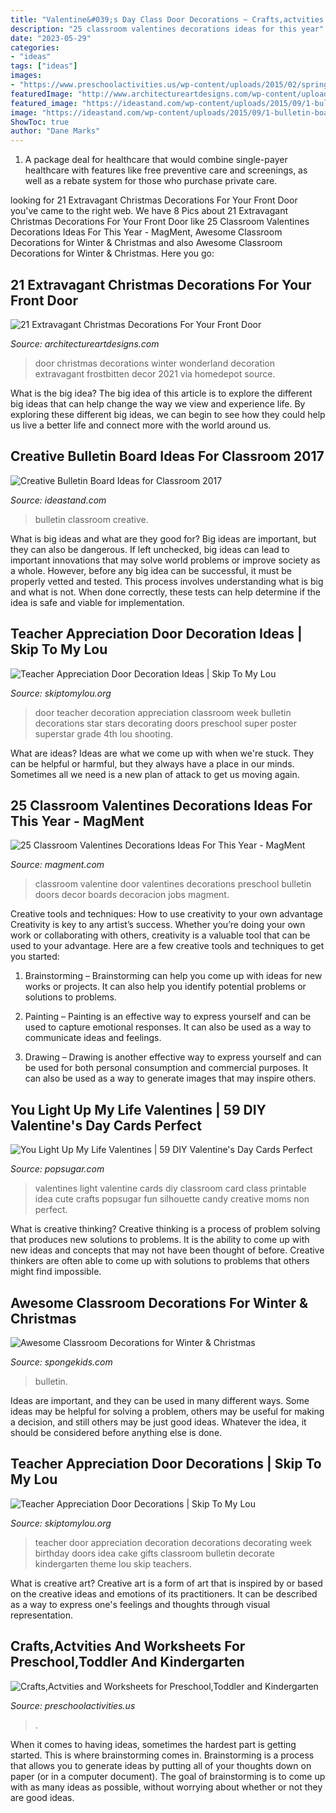 ```yaml
---
title: "Valentine&#039;s Day Class Door Decorations ~ Crafts,actvities And Worksheets For Preschool,toddler And Kindergarten"
description: "25 classroom valentines decorations ideas for this year"
date: "2023-05-29"
categories:
- "ideas"
tags: ["ideas"]
images:
- "https://www.preschoolactivities.us/wp-content/uploads/2015/02/spring-classroom-door-decorations.jpg"
featuredImage: "http://www.architectureartdesigns.com/wp-content/uploads/2016/11/4-44.jpg"
featured_image: "https://ideastand.com/wp-content/uploads/2015/09/1-bulletin-board-ideas.jpg"
image: "https://ideastand.com/wp-content/uploads/2015/09/1-bulletin-board-ideas.jpg"
ShowToc: true
author: "Dane Marks"
---
```



1) A package deal for healthcare that would combine single-payer healthcare with features like free preventive care and screenings, as well as a rebate system for those who purchase private care.

	

		
looking for 21 Extravagant Christmas Decorations For Your Front Door you've came to the right web. We have 8 Pics about 21 Extravagant Christmas Decorations For Your Front Door like 25 Classroom Valentines Decorations Ideas For This Year - MagMent, Awesome Classroom Decorations for Winter &amp; Christmas and also Awesome Classroom Decorations for Winter &amp; Christmas. Here you go:
		
    
## 21 Extravagant Christmas Decorations For Your Front Door

<img loading=lazy src="http://www.architectureartdesigns.com/wp-content/uploads/2016/11/4-44.jpg" onerror="this.onerror=null;this.src='https://tse4.mm.bing.net/th?id=OIP.MSXEqvx4fjuf7HCqEAPJDgHaLG&amp;pid=15.1';" alt="21 Extravagant Christmas Decorations For Your Front Door">

_Source: architectureartdesigns.com_

>door christmas decorations winter wonderland decoration extravagant frostbitten decor 2021 via homedepot source. 

	

What is the big idea?
The big idea of this article is to explore the different big ideas that can help change the way we view and experience life. By exploring these different big ideas, we can begin to see how they could help us live a better life and connect more with the world around us.

    
## Creative Bulletin Board Ideas For Classroom 2017

<img loading=lazy src="https://ideastand.com/wp-content/uploads/2015/09/1-bulletin-board-ideas.jpg" onerror="this.onerror=null;this.src='https://tse1.mm.bing.net/th?id=OIP.nBHeNz_5HFCbCq9KfrGH6wHaJ3&amp;pid=15.1';" alt="Creative Bulletin Board Ideas for Classroom 2017">

_Source: ideastand.com_

>bulletin classroom creative. 

	

What is big ideas and what are they good for?
Big ideas are important, but they can also be dangerous. If left unchecked, big ideas can lead to important innovations that may solve world problems or improve society as a whole. However, before any big idea can be successful, it must be properly vetted and tested. This process involves understanding what is big and what is not. When done correctly, these tests can help determine if the idea is safe and viable for implementation.

    
## Teacher Appreciation Door Decoration Ideas | Skip To My Lou

<img loading=lazy src="https://www.skiptomylou.org/wp-content/uploads/2010/04/TeacherDoor-superstar-1.jpg" onerror="this.onerror=null;this.src='https://tse2.mm.bing.net/th?id=OIP.cYkg-tU2Kjc2ahS02dihHwAAAA&amp;pid=15.1';" alt="Teacher Appreciation Door Decoration Ideas | Skip To My Lou">

_Source: skiptomylou.org_

>door teacher decoration appreciation classroom week bulletin decorations star stars decorating doors preschool super poster superstar grade 4th lou shooting. 

	

What are ideas?
Ideas are what we come up with when we're stuck. They can be helpful or harmful, but they always have a place in our minds. Sometimes all we need is a new plan of attack to get us moving again.

    
## 25 Classroom Valentines Decorations Ideas For This Year - MagMent

<img loading=lazy src="https://www.magment.com/wp-content/uploads/2016/11/Valentine-Classroom-Door-Ideas-For-2017.jpg" onerror="this.onerror=null;this.src='https://tse2.mm.bing.net/th?id=OIP.xVid6QmC0LL5W0vP5_1IjQHaJ4&amp;pid=15.1';" alt="25 Classroom Valentines Decorations Ideas For This Year - MagMent">

_Source: magment.com_

>classroom valentine door valentines decorations preschool bulletin doors decor boards decoracion jobs magment. 

	

Creative tools and techniques: How to use creativity to your own advantage
Creativity is key to any artist’s success. Whether you’re doing your own work or collaborating with others, creativity is a valuable tool that can be used to your advantage. Here are a few creative tools and techniques to get you started:
1. Brainstorming – Brainstorming can help you come up with ideas for new works or projects. It can also help you identify potential problems or solutions to problems.

2. Painting – Painting is an effective way to express yourself and can be used to capture emotional responses. It can also be used as a way to communicate ideas and feelings.

3. Drawing – Drawing is another effective way to express yourself and can be used for both personal consumption and commercial purposes. It can also be used as a way to generate images that may inspire others.


    
## You Light Up My Life Valentines | 59 DIY Valentine&#039;s Day Cards Perfect

<img loading=lazy src="http://media1.popsugar-assets.com/files/2014/01/15/839/n/1922664/bc763b59fe1b8f24_light_up_my_life_01.jpg.xxxlarge/i/You-Light-Up-My-Life-Valentines.jpg" onerror="this.onerror=null;this.src='https://tse1.mm.bing.net/th?id=OIP.MaGf4KRgAkVqeP-mMwUhdwHaLH&amp;pid=15.1';" alt="You Light Up My Life Valentines | 59 DIY Valentine&#039;s Day Cards Perfect">

_Source: popsugar.com_

>valentines light valentine cards diy classroom card class printable idea cute crafts popsugar fun silhouette candy creative moms non perfect. 

	

What is creative thinking?
Creative thinking is a process of problem solving that produces new solutions to problems. It is the ability to come up with new ideas and concepts that may not have been thought of before. Creative thinkers are often able to come up with solutions to problems that others might find impossible.

    
## Awesome Classroom Decorations For Winter &amp; Christmas

<img loading=lazy src="https://spongekids.com/wp-content/uploads/2016/11/christmas-bulletin-board/18-christmas-bulletin-board-ideas.jpg" onerror="this.onerror=null;this.src='https://tse1.mm.bing.net/th?id=OIP.TjVqPpF4VYqsvtlJ3YVIVgHaNL&amp;pid=15.1';" alt="Awesome Classroom Decorations for Winter &amp; Christmas">

_Source: spongekids.com_

>bulletin. 

	

Ideas are important, and they can be used in many different ways. Some ideas may be helpful for solving a problem, others may be useful for making a decision, and still others may be just good ideas. Whatever the idea, it should be considered before anything else is done.

    
## Teacher Appreciation Door Decorations | Skip To My Lou

<img loading=lazy src="https://www.skiptomylou.org/wp-content/uploads/2009/04/teacherappreciationdoor6-1.jpg" onerror="this.onerror=null;this.src='https://tse2.mm.bing.net/th?id=OIP.mWQPh92M7gF80-2OKlVBUwAAAA&amp;pid=15.1';" alt="Teacher Appreciation Door Decorations | Skip To My Lou">

_Source: skiptomylou.org_

>teacher door appreciation decoration decorations decorating week birthday doors idea cake gifts classroom bulletin decorate kindergarten theme lou skip teachers. 

	

What is creative art?
Creative art is a form of art that is inspired by or based on the creative ideas and emotions of its practitioners. It can be described as a way to express one's feelings and thoughts through visual representation.

    
## Crafts,Actvities And Worksheets For Preschool,Toddler And Kindergarten

<img loading=lazy src="https://www.preschoolactivities.us/wp-content/uploads/2015/02/spring-classroom-door-decorations.jpg" onerror="this.onerror=null;this.src='https://tse1.mm.bing.net/th?id=OIP.mVcv3v1jx7QFRsRFhkhNmgHaN4&amp;pid=15.1';" alt="Crafts,Actvities and Worksheets for Preschool,Toddler and Kindergarten">

_Source: preschoolactivities.us_

>. 

	

When it comes to having ideas, sometimes the hardest part is getting started. This is where brainstorming comes in. Brainstorming is a process that allows you to generate ideas by putting all of your thoughts down on paper (or in a computer document). The goal of brainstorming is to come up with as many ideas as possible, without worrying about whether or not they are good ideas.

